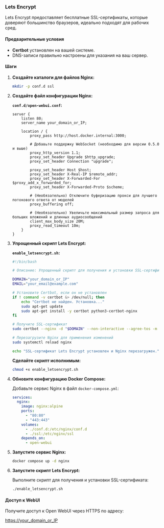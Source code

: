### Lets Encrypt

Lets Encrypt предоставляет бесплатные SSL-сертификаты, которые доверяют большинство браузеров, идеально подходят для рабочих сред.

#### Предварительные условия

- **Certbot** установлен на вашей системе.
- DNS-записи правильно настроены для указания на ваш сервер.

#### Шаги

1. **Создайте каталоги для файлов Nginx:**

    ```bash
    mkdir -p conf.d ssl
    ```

2. **Создайте файл конфигурации Nginx:**

    **`conf.d/open-webui.conf`:**

    ```nginx
    server {
        listen 80;
        server_name your_domain_or_IP;

        location / {
            proxy_pass http://host.docker.internal:3000;
    
            # Добавьте поддержку WebSocket (необходимо для версии 0.5.0 и выше)
            proxy_http_version 1.1;
            proxy_set_header Upgrade $http_upgrade;
            proxy_set_header Connection "upgrade";

            proxy_set_header Host $host;
            proxy_set_header X-Real-IP $remote_addr;
            proxy_set_header X-Forwarded-For $proxy_add_x_forwarded_for;
            proxy_set_header X-Forwarded-Proto $scheme;

            # (Необязательно) Отключите буферизацию прокси для лучшего потокового ответа от моделей
            proxy_buffering off;

            # (Необязательно) Увеличьте максимальный размер запроса для больших вложений и длинных аудиосообщений
            client_max_body_size 20M;
            proxy_read_timeout 10m;
        }
    }
    ```

3. **Упрощенный скрипт Lets Encrypt:**

    **`enable_letsencrypt.sh`:**

    ```bash
    #!/bin/bash

    # Описание: Упрощенный скрипт для получения и установки SSL-сертификатов Lets Encrypt с использованием Certbot.

    DOMAIN="your_domain_or_IP"
    EMAIL="your_email@example.com"

    # Установите Certbot, если он не установлен
    if ! command -v certbot &> /dev/null; then
        echo "Certbot не найден. Установка..."
        sudo apt-get update
        sudo apt-get install -y certbot python3-certbot-nginx
    fi

    # Получите SSL-сертификат
    sudo certbot --nginx -d "$DOMAIN" --non-interactive --agree-tos -m "$EMAIL"

    # Перезагрузите Nginx для применения изменений
    sudo systemctl reload nginx

    echo "SSL-сертификат Lets Encrypt установлен и Nginx перезагружен."
    ```

    **Сделайте скрипт исполнимым:**

    ```bash
    chmod +x enable_letsencrypt.sh
    ```

4. **Обновите конфигурацию Docker Compose:**

    Добавьте сервис Nginx в файл `docker-compose.yml`:

    ```yaml
    services:
      nginx:
        image: nginx:alpine
        ports:
          - "80:80"
          - "443:443"
        volumes:
          - ./conf.d:/etc/nginx/conf.d
          - ./ssl:/etc/nginx/ssl
        depends_on:
          - open-webui
    ```

5. **Запустите сервис Nginx:**

    ```bash
    docker compose up -d nginx
    ```

6. **Запустите скрипт Lets Encrypt:**

    Выполните скрипт для получения и установки SSL-сертификата:

    ```bash
    ./enable_letsencrypt.sh
    ```

#### Доступ к WebUI

Получите доступ к Open WebUI через HTTPS по адресу:

[https://your_domain_or_IP](https://your_domain_or_IP)
